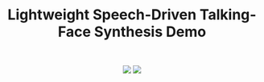# <center>Lightweight Speech-Driven Talking-Face Synthesis Demo</center>

<br/>

<p align="center">
    <a href="https://arxiv.org/abs/2304.00471"><img src="https://img.shields.io/badge/arXiv-2304.00471-b31b1b.svg?style=flat-square" style="display:inline;"></a>
    <a href="https://huggingface.co/spaces/nota-ai/efficient_wav2lip"><img src="https://hits.seeyoufarm.com/api/count/incr/badge.svg?url=https%3A%2F%2Fhuggingface.co%2Fspaces%2Fnota-ai%2Fefficient_wav2lip&count_bg=%23325AC8&title_bg=%23112344&icon=&icon_color=%23E7E7E7&title=HITS&edge_flat=true" style="display:inline;"></a>
</p>

<br/>